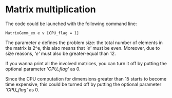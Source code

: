 # Matrix multiplication

The code could be launched with the following command line:

```
MatrixGemm_ex e v [CPU_flag = 1]
```

The parameter _e_ defines the problem size: the total number of elements in the matrix is 2^e, this also means that _'e'_ must be even. Moreover, due to size reasons, _'e'_ must also be greater-equal than 12.

If you wanna print all the involved matrices, you can turn it off by putting the optional parameter _'CPU_flag'_ as 0.

Since the CPU computation for dimensions greater than 15 starts to become time expensive, this could be turned off by putting the optional parameter _'CPU_flag'_ as 0.
